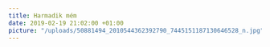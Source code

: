 ```yaml
---
title: Harmadik mém
date: 2019-02-19 21:02:00 +01:00
picture: "/uploads/50881494_2010544362392790_7445151187130646528_n.jpg"
---
```


